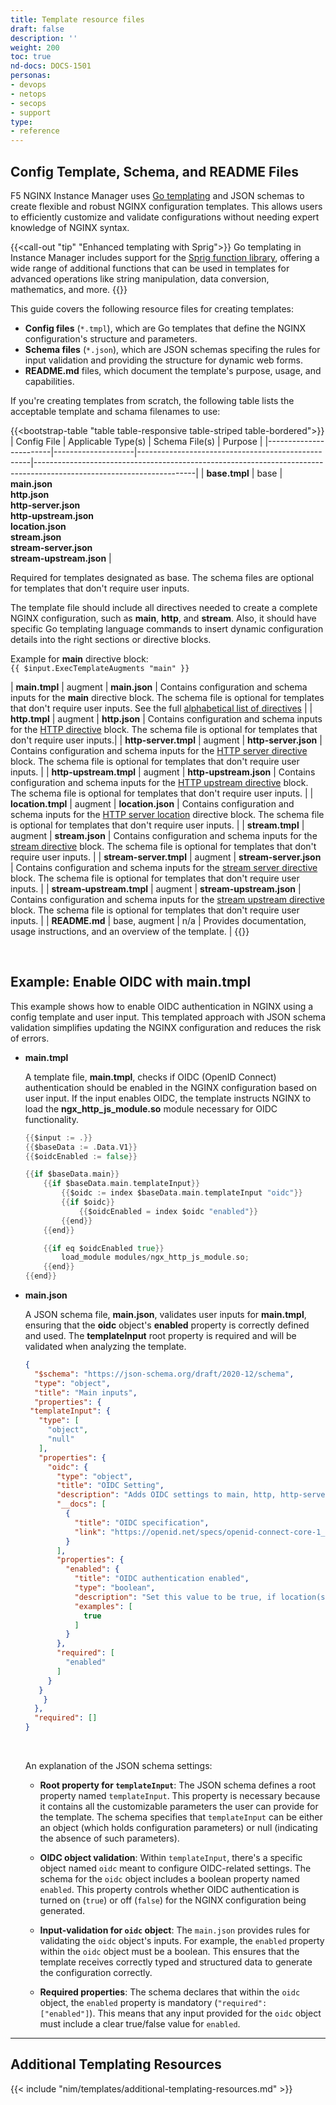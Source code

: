 ```yaml
---
title: Template resource files
draft: false
description: ''
weight: 200
toc: true
nd-docs: DOCS-1501
personas:
- devops
- netops
- secops
- support
type:
- reference
---
```


## Config Template, Schema, and README Files

F5 NGINX Instance Manager uses [Go templating](https://pkg.go.dev/text/template) and JSON schemas to create flexible and robust NGINX configuration templates. This allows users to efficiently customize and validate configurations without needing expert knowledge of NGINX syntax.

{{<call-out "tip" "Enhanced templating with Sprig">}}<i class="fas fa-code-branch"></i>
 Go templating in Instance Manager includes support for the [Sprig function library](https://masterminds.github.io/sprig/), offering a wide range of additional functions that can be used in templates for advanced operations like string manipulation, data conversion, mathematics, and more. {{</call-out>}}

This guide covers the following resource files for creating templates:

- **Config files** (`*.tmpl`), which are Go templates that define the NGINX configuration's structure and parameters.
- **Schema files** (`*.json`), which are JSON schemas specifing the rules for input validation and providing the structure for dynamic web forms.
- **README.md** files, which document the template's purpose, usage, and capabilities.

If you're creating templates from scratch, the following table lists the acceptable template and schama filenames to use:

{{<bootstrap-table "table table-responsive table-striped table-bordered">}}
| Config File            | Applicable&nbsp;Type(s) | Schema File(s)                                       | Purpose                                                                                                              |
|------------------------|--------------------|---------------------------------------------------|----------------------------------------------------------------------------------------------------------------------|
| **base.tmpl**            | base               | **main.json**<br>**http.json**<br>**http-server.json**<br>**http-upstream.json**<br>**location.json**<br>**stream.json**<br>**stream-server.json**<br>**stream-upstream.json**                                         | <p>Required for templates designated as base. The schema files are optional for templates that don't require user inputs.</p><p>The template file should include all directives needed to create a complete NGINX configuration, such as **main**, **http**, and **stream**. Also, it should have specific Go templating language commands to insert dynamic configuration details into the right sections or directive blocks.</p><p>Example for **main** directive block:<br>`{{ $input.ExecTemplateAugments "main" }}`</p>
| **main.tmpl**            | augment            | **main.json**                             | Contains configuration and schema inputs for the **main** directive block. The schema file is optional for templates that don't require user inputs. See the full [alphabetical list of directives](https://nginx.org/en/docs/dirindex.html)         |
| **http.tmpl**            | augment            | **http.json**                             | Contains configuration and schema inputs for the [HTTP directive](https://nginx.org/en/docs/http/ngx_http_core_module.html#http) block. The schema file is optional for templates that don't require user inputs.|
| **http-server.tmpl**     | augment            | **http-server.json**                      | Contains configuration and schema inputs for the [HTTP server directive](https://nginx.org/en/docs/http/ngx_http_core_module.html#server) block. The schema file is optional for templates that don't require user inputs. |
| **http-upstream.tmpl**   | augment            | **http-upstream.json**                    | Contains configuration and schema inputs for the [HTTP upstream directive](https://nginx.org/en/docs/http/ngx_http_upstream_module.html#upstream) block. The schema file is optional for templates that don't require user inputs. |
| **location.tmpl**        | augment            | **location.json**                         | Contains configuration and schema inputs for the [HTTP server location](https://nginx.org/en/docs/http/ngx_http_core_module.html#location) directive block. The schema file is optional for templates that don't require user inputs. |
| **stream.tmpl**          | augment            | **stream.json**                           | Contains configuration and schema inputs for the [stream directive](https://nginx.org/en/docs/stream/ngx_stream_core_module.html#stream) block. The schema file is optional for templates that don't require user inputs. |
| **stream-server.tmpl**   | augment            | **stream-server.json**                    | Contains configuration and schema inputs for the [stream server directive](https://nginx.org/en/docs/stream/ngx_stream_core_module.html#server) block. The schema file is optional for templates that don't require user inputs. |
| **stream&#8209;upstream.tmpl** | augment            | **stream&#8209;upstream.json**                  | Contains configuration and schema inputs for the [stream upstream directive](https://nginx.org/en/docs/stream/ngx_stream_upstream_module.html#upstream) block. The schema file is optional for templates that don't require user inputs. |
| **README.md**            | base, augment      | n/a                                               | Provides documentation, usage instructions, and an overview of the template.                                        |
{{</bootstrap-table>}}

<br>

## Example: Enable OIDC with main.tmpl

This example shows how to enable OIDC authentication in NGINX using a config template and user input. This templated approach with JSON schema validation simplifies updating the NGINX configuration and reduces the risk of errors.

- **main.tmpl**

   A template file, **main.tmpl**, checks if OIDC (OpenID Connect) authentication should be enabled in the NGINX configuration based on user input. If the input enables OIDC, the template instructs NGINX to load the **ngx_http_js_module.so** module necessary for OIDC functionality.

   ``` go
   {{$input := .}}
   {{$baseData := .Data.V1}}
   {{$oidcEnabled := false}}

   {{if $baseData.main}}
       {{if $baseData.main.templateInput}}
           {{$oidc := index $baseData.main.templateInput "oidc"}}
           {{if $oidc}}
               {{$oidcEnabled = index $oidc "enabled"}}
           {{end}}
       {{end}}

       {{if eq $oidcEnabled true}}
           load_module modules/ngx_http_js_module.so;
       {{end}}
   {{end}}
   ```

- **main.json**

   A JSON schema file, **main.json**, validates user inputs for **main.tmpl**, ensuring that the **oidc** object's **enabled** property is correctly defined and used. The **templateInput** root property is required and will be validated when analyzing the template.

   ``` json
   {
     "$schema": "https://json-schema.org/draft/2020-12/schema",
     "type": "object",
     "title": "Main inputs",
     "properties": {
   	"templateInput": {
   	  "type": [
   		"object",
   		"null"
   	  ],
   	  "properties": {
   		"oidc": {
   		  "type": "object",
   		  "title": "OIDC Setting",
   		  "description": "Adds OIDC settings to main, http, http-server and location blocks. Use OIDC to enable single sign-on (SSO) to authenticate to your app.",
   		  "__docs": [
   			{
   			  "title": "OIDC specification",
   			  "link": "https://openid.net/specs/openid-connect-core-1_0.html"
   			}
   		  ],
   		  "properties": {
   			"enabled": {
   			  "title": "OIDC authentication enabled",
   			  "type": "boolean",
   			  "description": "Set this value to be true, if location(s) can be accessed only after authentication by the OIDC provider configured at the gateway. If no authentication is needed set this value to be false.",
   			  "examples": [
   				true
   			  ]
   			}
   		  },
   		  "required": [
   			"enabled"
   		  ]
   		}
   	  }
       }
     },
     "required": []
   }
   ```

  <br>

  An explanation of the JSON schema settings:

  - **Root property for `templateInput`**: The JSON schema defines a root property named `templateInput`. This property is necessary because it contains all the customizable parameters the user can provide for the template. The schema specifies that `templateInput` can be either an object (which holds configuration parameters) or null (indicating the absence of such parameters).

  - **OIDC object validation**: Within `templateInput`, there's a specific object named `oidc` meant to configure OIDC-related settings. The schema for the `oidc` object includes a boolean property named `enabled`. This property controls whether OIDC authentication is turned on (`true`) or off (`false`) for the NGINX configuration being generated.

  - **Input-validation for `oidc` object**: The `main.json` provides rules for validating the `oidc` object's inputs. For example, the `enabled` property within the `oidc` object must be a boolean. This ensures that the template receives correctly typed and structured data to generate the configuration correctly.

  - **Required properties**: The schema declares that within the `oidc` object, the `enabled` property is mandatory (`"required": ["enabled"]`). This means that any input provided for the `oidc` object must include a clear true/false value for `enabled`.

---

## Additional Templating Resources

{{< include "nim/templates/additional-templating-resources.md" >}}
